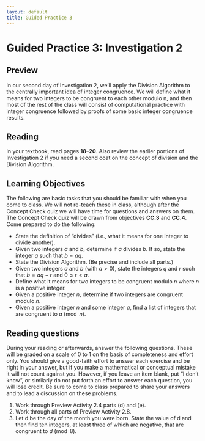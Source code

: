 ```yaml
---
layout: default
title: Guided Practice 3
---
```

# Guided Practice 3: Investigation 2

## Preview

In our second day of Investigation 2, we’ll apply the Division Algorithm to the centrally important idea of integer congruence. We will define what it means for two integers to be congruent to each other modulo n, and then most of the rest of the class will consist of computational practice with integer congruence followed by proofs of some basic integer congruence results.

## Reading

In your textbook, read pages __18–20__. Also review the earlier portions of Investigation 2 if you need a second coat on the concept of division and the Division Algorithm.

## Learning Objectives 

The following are basic tasks that you should be familiar with when you come to class. We will not re-teach these in class, although after the Concept Check quiz we will have time for questions and answers on them. The Concept Check quiz will be drawn from objectives __CC.3__ and __CC.4__. Come prepared to do the following:

+ State the definition of “divides” (i.e., what it means for one integer to divide another).
+ Given two integers $a$ and $b$, determine if $a$ divides $b$. If so, state the integer $q$ such that $b = aq$.
+ State the Division Algorithm. (Be precise and include all parts.)
+ Given two integers $a$ and $b$ (with $a > 0$), state the integers $q$ and $r$ such that $b=aq+r$ and $0\le r<a$.
+ Define what it means for two integers to be congruent modulo $n$ where $n$ is a positive integer.
+ Given a positive integer $n$, determine if two integers are congruent modulo $n$.
+ Given a positive integer $n$ and some integer $a$, find a list of integers that are congruent to $a\pmod{n}$.

## Reading questions

During your reading or afterwards, answer the following questions. These will be graded on a scale of 0 to 1 on the basis of completeness and effort only. You should give a good-faith effort to answer each exercise and be right in your answer, but if you make a mathematical or conceptual mistake it will not count against you. However, if you leave an item blank, put “I don’t know”, or similarly do not put forth an effort to answer each question, you will lose credit. Be sure to come to class prepared to share your answers and to lead a discussion on these problems.

1. Work through Preview Activity 2.4 parts (d) and (e).
2. Work through all parts of Preview Activity 2.8.
3. Let d be the day of the month you were born. State the value of d and then find ten integers, at least three of which are negative, that are congruent to $d\pmod{8}$.
